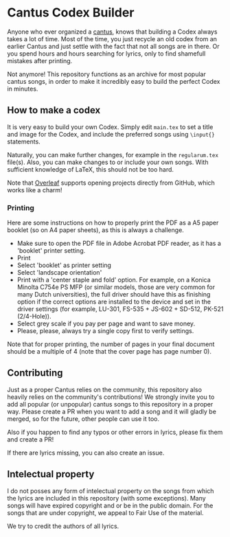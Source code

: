 # Cantus Codex Builder
Anyone who ever organized a [cantus](https://en.wikipedia.org/wiki/Cantus), knows that building a Codex always takes a lot of time. Most of the time, you just recycle an old codex from an earlier Cantus and just settle with the fact that not all songs are in there. Or you spend hours and hours searching for lyrics, only to find shamefull mistakes after printing. 

Not anymore! This repository functions as an archive for most popular cantus songs, in order to make it incredibly easy to build the perfect Codex in minutes.

## How to make a codex
It is very easy to build your own Codex. Simply edit `main.tex` to set a title and image for the Codex, and include the preferred songs using `\input{}` statements. 

Naturally, you can make further changes, for example in the `regularum.tex` file(s). Also, you can make changes to or include your own songs. With sufficient knowledge of LaTeX, this should not be too hard.

Note that [Overleaf](https://www.overleaf.com/) supports opening projects directly from GitHub, which works like a charm!

### Printing
Here are some instructions on how to properly print the PDF as a A5 paper booklet (so on A4 paper sheets), as this is always a challenge.

- Make sure to open the PDF file in Adobe Acrobat PDF reader, as it has a 'booklet' printer setting. 
- Print
- Select 'booklet' as printer setting
- Select 'landscape orientation'
- Print with a 'center staple and fold' option. For example, on a Konica Minolta C754e PS MFP (or similar models, those are very common for many Dutch universities), the full driver should have this as finishing option if the correct options are installed to the device and set in the driver settings (for example, LU-301, FS-535 + JS-602 + SD-512, PK-521 (2/4-Hole)).
- Select grey scale if you pay per page and want to save money. 
- Please, please, always try a single copy first to verify settings.

Note that for proper printing, the number of pages in your final document should be a multiple of 4 (note that the cover page has page number 0). 

## Contributing
Just as a proper Cantus relies on the community, this repository also heavily relies on the community's contributions! We strongly invite you to add all popular (or unpopular) cantus songs to this repository in a proper way. Please create a PR when you want to add a song and it will gladly be merged, so for the future, other people can use it too. 

Also if you happen to find any typos or other errors in lyrics, please fix them and create a PR!

If there are lyrics missing, you can also create an issue. 

## Intelectual property
I do not posses any form of intelectual property on the songs from which the lyrics are included in this repository (with some exceptions). Many songs will have expired copyright and or be in the public domain. For the songs that are under copyright, we appeal to Fair Use of the material. 

We try to credit the authors of all lyrics. 

